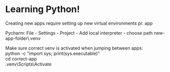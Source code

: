 # Learning Python!

Creating new apps require setting up new virtual environments pr. app

Pycharm: File - Settings - Project - Add local interpreter - choose path new-app-folder\\.venv

Make sure correct venv is activated when jumping between apps: \
python -c "import sys; print(sys.executable)" \
cd correct-app \
.venv\Scripts\Activate

